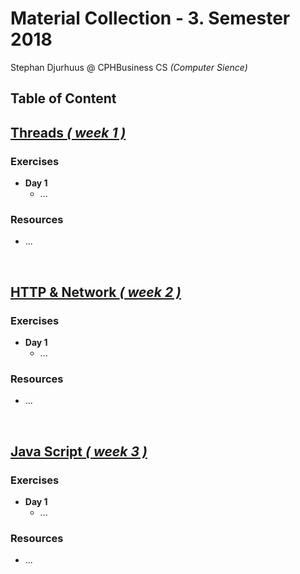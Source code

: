 # Material Collection - 3. Semester 2018
Stephan Djurhuus @ CPHBusiness CS *(Computer Sience)*

<div class="sidebar">
 
<h2>Table of Content</h2>

</div>

## [Threads *( week 1 )*](subjects/w1-threads.md)

### Exercises
* **Day 1**
  * ...

### Resources
* ...

<div class="break"><br></div>

## [HTTP & Network *( week 2 )*](subjects/w2-http-network.md)

### Exercises
* **Day 1**
  * ...

### Resources
* ...

<div class="break"><br></div>

## [Java Script *( week 3 )*](subjects/w3-java-script.md)

### Exercises
* **Day 1**
  * ...

### Resources
* ...

<div class="break"><br></div>
